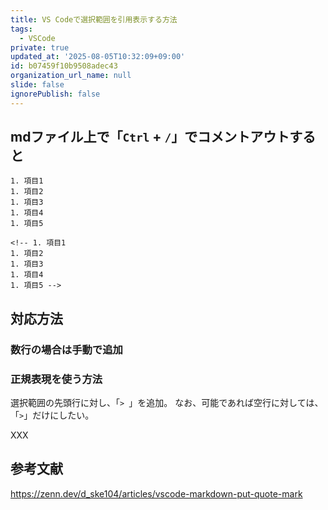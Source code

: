 ```yaml
---
title: VS Codeで選択範囲を引用表示する方法
tags:
  - VSCode
private: true
updated_at: '2025-08-05T10:32:09+09:00'
id: b07459f10b9508adec43
organization_url_name: null
slide: false
ignorePublish: false
---
```

## mdファイル上で「`Ctrl` + `/`」でコメントアウトすると

```markdown:引用表示にしたいテキスト群
1. 項目1
1. 項目2
1. 項目3
1. 項目4
1. 項目5
```

```markdown:「Ctrl + /」するとHTMLコードとしてコメントアウトされる
<!-- 1. 項目1
1. 項目2
1. 項目3
1. 項目4
1. 項目5 -->
```

## 対応方法

### 数行の場合は手動で追加

### 正規表現を使う方法

選択範囲の先頭行に対し、「`> `」を追加。
なお、可能であれば空行に対しては、「`>`」だけにしたい。

XXX

## 参考文献

https://zenn.dev/d_ske104/articles/vscode-markdown-put-quote-mark
